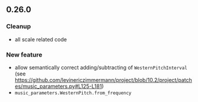 ## 0.26.0

### Cleanup
- all scale related code

### New feature
- allow semantically correct adding/subtracting of `WesternPitchInterval` (see https://github.com/levinericzimmermann/project/blob/10.2/project/patches/music_parameters.py#L125-L181)
- `music_parameters.WesternPitch.from_frequency`

